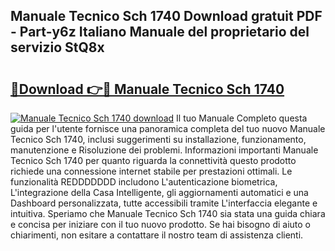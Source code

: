 ## Manuale Tecnico Sch 1740 Download gratuit PDF - Part-y6z Italiano Manuale del proprietario del servizio StQ8x

# <h2><a href="http://dfe2k5.blite.top/?on=Manuale+Tecnico+Sch+1740">🔗Download 👉🔴 Manuale Tecnico Sch 1740</a></h2>

[![Manuale Tecnico Sch 1740 download](https://i.imgur.com/lujVjoI.png)](http://dfe2k5.blite.top/?on=Manuale+Tecnico+Sch+1740)
Il tuo Manuale Completo questa guida per l'utente fornisce una panoramica completa del tuo nuovo Manuale Tecnico Sch 1740, inclusi suggerimenti su installazione, funzionamento, manutenzione e Risoluzione dei problemi. Informazioni importanti Manuale Tecnico Sch 1740 per quanto riguarda la connettività questo prodotto richiede una connessione internet stabile per prestazioni ottimali. Le funzionalità REDDDDDDD includono L'autenticazione biometrica, L'integrazione della Casa Intelligente, gli aggiornamenti automatici e una Dashboard personalizzata, tutte accessibili tramite L'interfaccia elegante e intuitiva. Speriamo che Manuale Tecnico Sch 1740 sia stata una guida chiara e concisa per iniziare con il tuo nuovo prodotto. Se hai bisogno di aiuto o chiarimenti, non esitare a contattare il nostro team di assistenza clienti.
